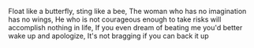 Float like a butterfly, sting like a bee, The woman who has no imagination has no wings, He who is not courageous enough to take risks will accomplish nothing in life, If you even dream of beating me you'd better wake up and apologize, It's not bragging if you can back it up
